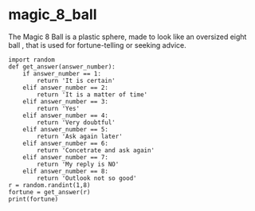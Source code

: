 # magic_8_ball
The Magic 8 Ball is a plastic sphere, made to look like an oversized eight ball , that is used for fortune-telling or seeking advice.


    import random
    def get_answer(answer_number):
        if answer_number == 1:
            return 'It is certain'
        elif answer_number == 2:
            return 'It is a matter of time'
        elif answer_number == 3:
            return 'Yes'
        elif answer_number == 4:
            return 'Very doubtful'
        elif answer_number == 5:
            return 'Ask again later'
        elif answer_number == 6:
            return 'Concetrate and ask again'
        elif answer_number == 7:
            return 'My reply is NO'
        elif answer_number == 8:
            return 'Outlook not so good'
    r = random.randint(1,8)
    fortune = get_answer(r)
    print(fortune)

